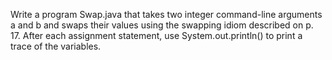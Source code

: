 Write a program Swap.java that takes two integer command-line arguments a and b and swaps their values using the swapping idiom described on p. 17. After each assignment statement, use System.out.println() to print a trace of the variables.
